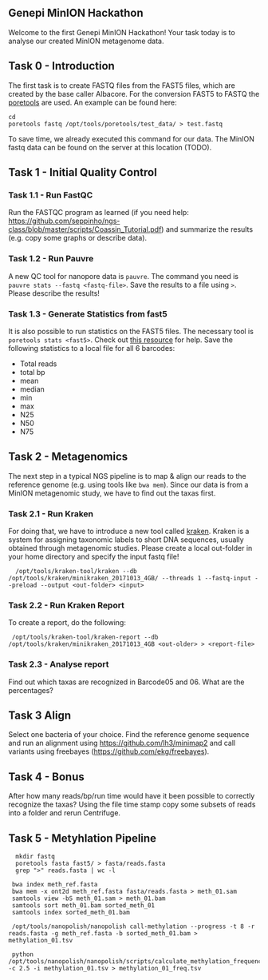 ## Genepi MinION Hackathon
Welcome to the first Genepi MinION Hackathon! Your task today is to analyse our created MinION metagenome data. 

## Task 0 - Introduction
The first task is to create FASTQ files from the FAST5 files, which are created by the base caller Albacore. For the conversion FAST5 to FASTQ the [poretools](https://poretools.readthedocs.io/) are used. An example can be found here:
    
    cd
    poretools fastq /opt/tools/poretools/test_data/ > test.fastq

 To save time, we already executed this command for our data. The MinION fastq data can be found on the server at this location (TODO).  
 
## Task 1 - Initial Quality Control

### Task 1.1 - Run FastQC
Run the FASTQC program as learned (if you need help: https://github.com/seppinho/ngs-class/blob/master/scripts/Coassin_Tutorial.pdf) and summarize the results (e.g. copy some graphs or describe data).  

### Task 1.2 - Run Pauvre
A new QC tool for nanopore data is `pauvre`. The command you need is `pauvre stats --fastq <fastq-file>`.  Save the results to a file using `>`. Please describe the results!

### Task 1.3 - Generate Statistics from fast5
It is also possible to run statistics on the FAST5 files. The necessary tool is `poretools stats <fast5>`. Check out [this resource](https://github.com/seppinho/ngs-class/blob/master/scripts/commands.Rmd#run-poretools-stats--hist-on-fast5-files) for help. Save the following statistics to a local file for all 6 barcodes:

* Total reads
* total bp
* mean
* median
* min
* max
* N25
* N50
* N75

## Task 2 - Metagenomics
The next step in a typical NGS pipeline is to map & align our reads to the reference genome (e.g. using tools like `bwa mem`). Since our data is from a MinION metagenomic study, we have to find out the taxas first. 

### Task 2.1 - Run Kraken
For doing that, we have to introduce a new tool called [kraken](https://ccb.jhu.edu/software/kraken). Kraken is a system for assigning taxonomic labels to short DNA sequences, usually obtained through metagenomic studies. Please create a local out-folder in your home directory and specify the input fastq file!

      /opt/tools/kraken-tool/kraken --db /opt/tools/kraken/minikraken_20171013_4GB/ --threads 1 --fastq-input --preload --output <out-folder> <input>
      
### Task 2.2 - Run Kraken Report
To create a report, do the following:

     /opt/tools/kraken-tool/kraken-report --db /opt/tools/kraken/minikraken_20171013_4GB <out-older> > <report-file>

### Task 2.3 - Analyse report
Find out which taxas are recognized in Barcode05 and 06.  What are the percentages? 
     
## Task 3 Align
Select one bacteria of your choice. Find the reference genome sequence and run an alignment using https://github.com/lh3/minimap2 and call variants using freebayes (https://github.com/ekg/freebayes). 

## Task 4 - Bonus
After how many reads/bp/run time would have it been possible to correctly recognize the taxas? Using the file time stamp copy some subsets of reads into a folder and rerun Centrifuge.      

## Task 5 - Metyhlation Pipeline

      mkdir fastq
      poretools fasta fast5/ > fasta/reads.fasta
      grep ">" reads.fasta | wc -l

     bwa index meth_ref.fasta
     bwa mem -x ont2d meth_ref.fasta fasta/reads.fasta > meth_01.sam
     samtools view -bS meth_01.sam > meth_01.bam
     samtools sort meth_01.bam sorted_meth_01
     samtools index sorted_meth_01.bam

     /opt/tools/nanopolish/nanopolish call-methylation --progress -t 8 -r reads.fasta -g meth_ref.fasta -b sorted_meth_01.bam > methylation_01.tsv
 
     python /opt/tools/nanopolish/nanopolish/scripts/calculate_methylation_frequency.py -c 2.5 -i methylation_01.tsv > methylation_01_freq.tsv

